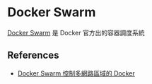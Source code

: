 Docker Swarm
============

[Docker Swarm][] 是 Docker 官方出的容器調度系統

References
----------

* [Docker Swarm 控制多網路區域的 Docker](http://www.ithome.com.tw/guest-post/99967)

[Docker Swarm]: https://docs.docker.com/swarm/
